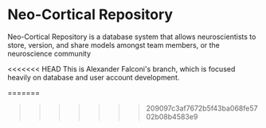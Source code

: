 # Neo-Cortical Repository

Neo-Cortical Repository is a database system that allows neuroscientists to store, version, and share models amongst team members, or the neuroscience community

<<<<<<< HEAD
This is Alexander Falconi's branch, which is focused heavily on database and user account development.

=======
>>>>>>> 209097c3af7672b5f43ba068fe5702b08b4583e9
